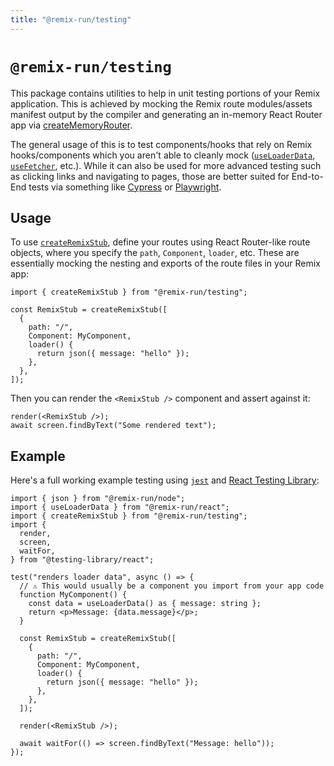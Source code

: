 ```yaml
---
title: "@remix-run/testing"
---
```


# `@remix-run/testing`

This package contains utilities to help in unit testing portions of your Remix application. This is achieved by mocking the Remix route modules/assets manifest output by the compiler and generating an in-memory React Router app via [createMemoryRouter][create-memory-router].

The general usage of this is to test components/hooks that rely on Remix hooks/components which you aren't able to cleanly mock ([`useLoaderData`][use-loader-data], [`useFetcher`][use-fetcher], etc.). While it can also be used for more advanced testing such as clicking links and navigating to pages, those are better suited for End-to-End tests via something like [Cypress][cypress] or [Playwright][playwright].

## Usage

To use [`createRemixStub`][create-remix-stub], define your routes using React Router-like route objects, where you specify the `path`, `Component`, `loader`, etc. These are essentially mocking the nesting and exports of the route files in your Remix app:

```tsx
import { createRemixStub } from "@remix-run/testing";

const RemixStub = createRemixStub([
  {
    path: "/",
    Component: MyComponent,
    loader() {
      return json({ message: "hello" });
    },
  },
]);
```

Then you can render the `<RemixStub />` component and assert against it:

```tsx
render(<RemixStub />);
await screen.findByText("Some rendered text");
```

## Example

Here's a full working example testing using [`jest`][jest] and [React Testing Library][rtl]:

```tsx
import { json } from "@remix-run/node";
import { useLoaderData } from "@remix-run/react";
import { createRemixStub } from "@remix-run/testing";
import {
  render,
  screen,
  waitFor,
} from "@testing-library/react";

test("renders loader data", async () => {
  // ⚠️ This would usually be a component you import from your app code
  function MyComponent() {
    const data = useLoaderData() as { message: string };
    return <p>Message: {data.message}</p>;
  }

  const RemixStub = createRemixStub([
    {
      path: "/",
      Component: MyComponent,
      loader() {
        return json({ message: "hello" });
      },
    },
  ]);

  render(<RemixStub />);

  await waitFor(() => screen.findByText("Message: hello"));
});
```

[create-memory-router]: https://reactrouter.com/v6/routers/create-memory-router
[use-loader-data]: ../hooks/use-loader-data
[use-fetcher]: ../hooks/use-fetcher
[cypress]: https://www.cypress.io
[playwright]: https://playwright.dev
[create-remix-stub]: ../utils/create-remix-stub
[jest]: https://jestjs.io
[rtl]: https://testing-library.com/docs/react-testing-library/intro
